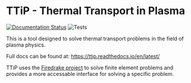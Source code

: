 # TTiP - Thermal Transport in Plasma

[![Documentation Status](https://readthedocs.org/projects/ttip/badge/?version=latest)](https://ttip.readthedocs.io/en/latest/?badge=latest) ![Tests](https://github.com/AndrewLister-STFC/TTiP/workflows/Python%20application/badge.svg)

This is a tool designed to solve thermal transport problems in the field of plasma physics.

Full docs can be found at: https://ttip.readthedocs.io/en/latest/

TTiP uses the [Firedrake project](https://www.firedrakeproject.org/) to solve finite element problems and provides a more accessable interface for solving a specific problem.
